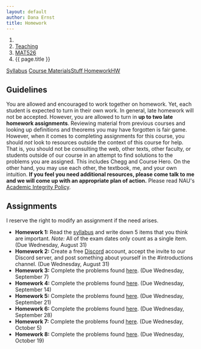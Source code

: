 ```yaml
---
layout: default
author: Dana Ernst
title: Homework
---
```


<ol class="breadcrumb">
  <li><a href="/"><i class="fa fa-home"></i></a></li>
  <li><a href="/teaching/">Teaching</a></li>
  <li><a href="/teaching/mat526f22">MAT526</a></li>
  <li class="active">{{ page.title }}</li>
</ol>

<div class="row">
<div class="col-xs-12">
<div class="btn-group btn-group-justified">
<a class="btn btn-default btn-success" href="{{site.baseurl}}/teaching/mat526f22/syllabus/">Syllabus</a>
<a class="btn btn-default btn-primary" href="{{site.baseurl}}/teaching/mat526f22/materials/">
<span class="hidden-xs">Course Materials</span><span class="visible-xs">Stuff</span>
</a>
<a class="btn btn-default btn-warning" href="{{site.baseurl}}/teaching/mat526f22/homework/">
<span class="hidden-xs">Homework</span><span class="visible-xs">HW</span>
</a>
</div>
</div>
</div>

## Guidelines ##
You are allowed and encouraged to work together on homework. Yet, each student is expected to turn in their own work. In general, late homework will not be accepted. However, you are allowed to turn in **up to two late homework assignments**. Reviewing material from previous courses and looking up definitions and theorems you may have forgotten is fair game. However, when it comes to completing assignments for this course, you should *not* look to resources outside the context of this course for help.  That is, you should not be consulting the web, other texts, other faculty, or students outside of our course in an attempt to find solutions to the problems you are assigned.  This includes Chegg and Course Hero. On the other hand, you may use each other, the textbook, me, and your own intuition. **If you feel you need additional resources, please come talk to me and we will come up with an appropriate plan of action.** Please read NAU's [Academic Integrity Policy](https://www5.nau.edu/policies/Client/Details/828?whoIsLooking=Students&pertainsTo=All&sortDirection=Ascending&page=1).

## Assignments ##
I reserve the right to modify an assignment if the need arises.  

- **Homework 1:** Read the [syllabus]({{site.baseurl}}/teaching/mat526f22/syllabus/) and write down 5 items that you think are important. *Note:*  All of the exam dates only count as a single item.  (Due Wednesday, August 31)
- **Homework 2:** Create a free [Discord](http://discord.com) account, accept the invite to our Discord server, and post something about yourself in the #introductions channel. (Due Wednesday, August 31)
- **Homework 3:** Complete the problems found [here]({{site.baseurl}}/teaching/mat526f22/526HW3.pdf). (Due Wednesday, September 7)
- **Homework 4:** Complete the problems found [here]({{site.baseurl}}/teaching/mat526f22/526HW4.pdf). (Due Wednesday, September 14)
- **Homework 5:** Complete the problems found [here]({{site.baseurl}}/teaching/mat526f22/526HW5.pdf). (Due Wednesday, September 21)
- **Homework 6:** Complete the problems found [here]({{site.baseurl}}/teaching/mat526f22/526HW6.pdf). (Due Wednesday, September 28)
- **Homework 7:** Complete the problems found [here]({{site.baseurl}}/teaching/mat526f22/526HW7.pdf). (Due Wednesday, October 5)
- **Homework 8:** Complete the problems found [here]({{site.baseurl}}/teaching/mat526f22/526HW7.pdf). (Due Wednesday, October 19)
